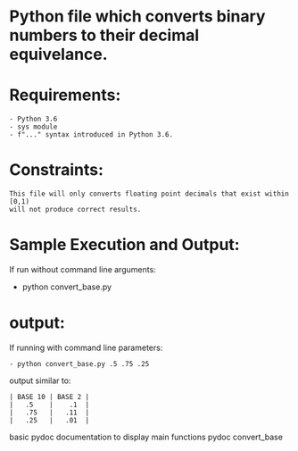 # Python file which converts binary numbers to their decimal equivelance.

# Requirements:
    - Python 3.6
    - sys module
    - f"..." syntax introduced in Python 3.6.

# Constraints:
    This file will only converts floating point decimals that exist within [0,1)
    will not produce correct results.

# Sample Execution and Output:

If run without command line arguments:

- python convert_base.py

# output:

If running with command line parameters:

    - python convert_base.py .5 .75 .25 

output similar to:

    
    | BASE 10 | BASE 2 | 
    |   .5    |    .1  |
    |   .75   |   .11  |
    |   .25   |   .01  | 

basic pydoc documentation to display main functions
    pydoc convert_base
